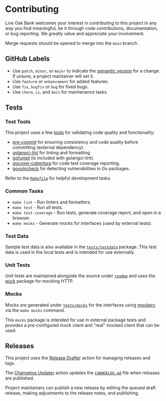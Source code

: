 # Contributing

Live Oak Bank welcomes your interest in contributing to this project in any way
you find meaningful, be it through code contributions, documentation, or bug
reporting. We greatly value and appreciate your involvement.

Merge requests should be opened to merge into the `main` branch.

## GitHub Labels

* Use `patch`, `minor`, or `major` to indicate the [semantic version](https://semver.org/) for a
  change. If unsure, a project maintainer will set it.
* Use `feature` or `enhancement` for added features.
* Use `fix`, `bugfix` or `bug` for fixed bugs.
* Use `chore`, `ci`, and `docs` for maintenance tasks.

## Tests

### Test Tools

This project uses a few [tools](readme/tools.go) for validating code quality and functionality:

* [pre-commit](https://pre-commit.com/) for ensuring consistency and code quality before committing (external dependency).
* [golangci-lint](https://golangci-lint.run/) for linting and formatting.
* [gofumpt](https://github.com/mvdan/gofumpt) (is included with golangci-lint).
* [gocover-cobertura](https://github.com/boumenot/gocover-cobertura) for code test coverage reporting.
* [govulncheck](https://github.com/golang/vuln) for detecting vulnerabilities in Go packages.

Refer to the [`Makefile`](Makefile) for helpful development tasks.

### Common Tasks

* `make lint` - Run linters and formatters.
* `make test` - Run all tests.
* `make test-coverage` - Run tests, generate coverage report, and open in a browser.
* `make mocks` - Generate mocks for interfaces (used by external tests).

### Test Data

Sample test data is also available in the [`tests/testdata`](tests/testdata)
package. This test data is used in the local tests and is intended for use
externally.

### Unit Tests

Unit tests are maintained alongside the source under [`readme`](readme) and
uses the [gock](https://pkg.go.dev/github.com/h2non/gock) package for mocking
HTTP.

### Mocks

Mocks are generated under [`tests/mocks`](tests/mocks) for the interfaces using
[mockery](https://vektra.github.io/mockery/latest/) via the `make mocks`
command.

This `mocks` package is intended for use in external package tests and provides
a pre-configured mock client and "real" mocked client that can be used.

## Releases

This project uses the [Release Drafter](https://github.com/marketplace/actions/release-drafter)
action for managing releases and tags.

The [Changelog Updater](https://github.com/marketplace/actions/changelog-updater) action updates the
[`CHANGELOG.md`](https://github.com/marketplace/actions/changelog-updater) file when releases are
published.

Project maintainers can publish a new release by editing the queued draft
release, making adjustments to the release notes, and publishing.
